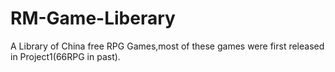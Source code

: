 # RM-Game-Liberary
A Library of China free RPG Games,most of these games were first released in Project1(66RPG in past).
